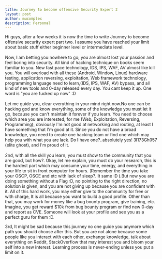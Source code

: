 ```yaml
---
title: Journey to become offensive Security Expert 2
layout: post
author: mucomplex
description: Personal
---
```


Hi guys, after a few weeks it is now the time to write Journey to become offensive security expert part two. I assume you have reached your limit about basic stuff either beginner level or intermediate level.<br>
<br>
Now, I am betting you nowhere to go, you are almost lost your passion and feel boring into security. All kind of hacking technique on books seem familiar to you. New fast pace technology, IDS, IPS, WAF, AV almost like kill you. You will overload with all these (Android, Window, Linux) hardware testing, application reversing, exploitation, Web framework technology, programming language need to learn,(IDS, IPS, WAF, AV) bypass, and all kind of new tools and 0-day released every day. You cant keep it up. One word is "you are fucked up now" :D<br>
<br>
Let me guide you, clear everything in your mind right now.No one can be hacking god and know everything, some of the knowledge you must let it go, because you can't maintain it forever if you learn. You need to choose which area you are interested, for me (Web, Exploitation, Reversing, Programming), obviously I'm not good at networking and routing, at least I have something that I'm good at it. Since you do not have a broad knowledge, you need to create one hacking team or find one which may help you with what you are lack. Do I have one?..absolutely yes! 3l173Gh057 (elite ghost), and I'm proud of it.<br>
<br>
2nd, with all the skill you learn, you must show to the community that you are good, but how?. Okay, let me explain, you must do your research, this is the hardest part which may consume your time, energy, and everything in your life to sit in front computer for hours. (Remember the time you take your OSCP, OSCE and etc with lack of sleep?. It same :D ).But now you are doing something without a Flag :D, no pointing to the right direction, no solution is given, and you are not giving up because you are confident with it. All of this hard work, you may either give to the community for free or with charge, It is all because you want to build a good profile. Other than that, you may work for money like a bug bounty program, give training, etc. Imagine, you get reward $10k from bug bounty program or find new 0-day and report as CVE. Someone will look at your profile and see you as a perfect guru for them :D.<br>

3rd, It might be sad because this journey no one guide you anymore which path you should choose after this. But you are not alone because some people like you interact with each other, exchange knowledge, talk about everything on Reddit, StackOverflow that may interest you and bloom your self into a new interest. Learning process is never-ending unless you put a limit on it. <br>


